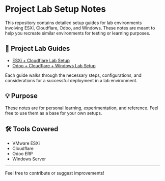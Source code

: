 # Project Lab Setup Notes

This repository contains detailed setup guides for lab environments involving ESXi, Cloudflare, Odoo, and Windows. These notes are meant to help you recreate similar environments for testing or learning purposes.

## 📘 Project Lab Guides

- [ESXi + Cloudflare Lab Setup](./ESXi_Cloudflare_Lab_Setup.md)
- [Odoo + Cloudflare + Windows Lab Setup](./Odoo_Cloudflare_Windows_Lab_Setup.md)

Each guide walks through the necessary steps, configurations, and considerations for a successful deployment in a lab environment.

## 💡 Purpose

These notes are for personal learning, experimentation, and reference. Feel free to use them as a base for your own setups.

## 🛠️ Tools Covered

- VMware ESXi
- Cloudflare
- Odoo ERP
- Windows Server

---

Feel free to contribute or suggest improvements!
